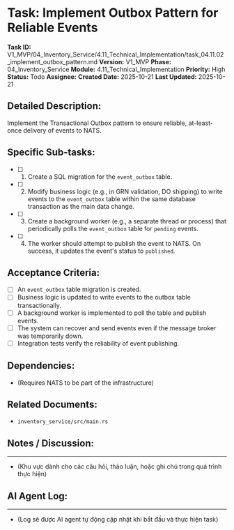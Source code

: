 # Task: Implement Outbox Pattern for Reliable Events

**Task ID:** V1_MVP/04_Inventory_Service/4.11_Technical_Implementation/task_04.11.02_implement_outbox_pattern.md
**Version:** V1_MVP
**Phase:** 04_Inventory_Service
**Module:** 4.11_Technical_Implementation
**Priority:** High
**Status:** Todo
**Assignee:** 
**Created Date:** 2025-10-21
**Last Updated:** 2025-10-21

## Detailed Description:
Implement the Transactional Outbox pattern to ensure reliable, at-least-once delivery of events to NATS.

## Specific Sub-tasks:
- [ ] 1. Create a SQL migration for the `event_outbox` table.
- [ ] 2. Modify business logic (e.g., in GRN validation, DO shipping) to write events to the `event_outbox` table within the same database transaction as the main data change.
- [ ] 3. Create a background worker (e.g., a separate thread or process) that periodically polls the `event_outbox` table for `pending` events.
- [ ] 4. The worker should attempt to publish the event to NATS. On success, it updates the event's status to `published`.

## Acceptance Criteria:
- [ ] An `event_outbox` table migration is created.
- [ ] Business logic is updated to write events to the outbox table transactionally.
- [ ] A background worker is implemented to poll the table and publish events.
- [ ] The system can recover and send events even if the message broker was temporarily down.
- [ ] Integration tests verify the reliability of event publishing.

## Dependencies:
*   (Requires NATS to be part of the infrastructure)

## Related Documents:
*   `inventory_service/src/main.rs`

## Notes / Discussion:
---
*   (Khu vực dành cho các câu hỏi, thảo luận, hoặc ghi chú trong quá trình thực hiện)

## AI Agent Log:
---
*   (Log sẽ được AI agent tự động cập nhật khi bắt đầu và thực hiện task)